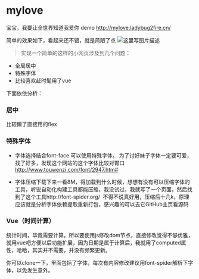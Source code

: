 # mylove
宝宝，我要让全世界知道我爱你
demo http://mylove.ladybug2fire.cn/

简单的效果如下，看起来还不错，就是简陋了点
![这里写图片描述](http://img.blog.csdn.net/20170504213854079?watermark/2/text/aHR0cDovL2Jsb2cuY3Nkbi5uZXQvb2hteWF1dGhlbnRpYw==/font/5a6L5L2T/fontsize/400/fill/I0JBQkFCMA==/dissolve/70/gravity/SouthEast)

> 实现一个简单的这样的小网页涉及到几个问题：
* 全局居中
* 特殊字体
* 比较喜欢赶时髦用了vue 

下面依依分析：
### 居中
比较懒了直接用的flex

### 特殊字体
* 字体选择结合font-face 可以使用特殊字体。
为了讨好妹子字体一定要可爱，找了好多，发现这个网站的这个字体比较对胃口
http://www.touwenzi.com/font/2947.htm#

* 字体压缩下载下来一看8M，得加载到什么时候，想想有没有可以压缩字体的工具，听说自动化构建工具都能压缩，我没试过，我就写了一个页面，然后找到了这个工具http://font-spider.org/  不得不说真好用，压缩后十几k，原理应该就是分析字体依赖提取重新打包，感兴趣的可以去它GitHub主页看源码

### Vue（时间计算）
统计时间，毕竟需要计算，所以要使用js修改dom节点，直接修改觉得不够优雅，就用vue吧方便以后功能扩展，因为日期是属于计算后，我就用了computed属性，哈哈，其实并不需要，并没有频繁更新。

你可以clone一下，里面包括了字体，每次有内容修改建议用font-spider解析下字体，以免发生意外。



